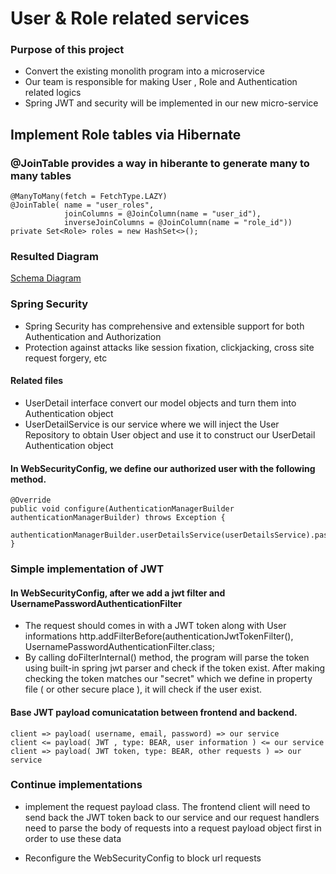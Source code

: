 # User & Role related services

### Purpose of this project

* Convert the existing monolith program into a microservice
* Our team is responsible for making User , Role and Authentication related logics
* Spring JWT and security will be implemented in our new micro-service

## Implement Role tables via Hibernate 

### @JoinTable provides a way in hiberante to generate many to many tables

	@ManyToMany(fetch = FetchType.LAZY)
	@JoinTable(	name = "user_roles", 
				joinColumns = @JoinColumn(name = "user_id"), 
				inverseJoinColumns = @JoinColumn(name = "role_id"))
	private Set<Role> roles = new HashSet<>();

### Resulted Diagram

[Schema Diagram](https://github.com/Revature-Community/UserService/doc/p3diagram.png)

### Spring Security

* Spring Security has comprehensive and extensible support for both Authentication and Authorization
* Protection against attacks like session fixation, clickjacking, cross site request forgery, etc

#### Related files

* UserDetail interface convert our model objects and turn them into Authentication object 
* UserDetailService is our service  where we will inject the User Repository to obtain User object and use it to construct our UserDetail Authentication object 

#### In WebSecurityConfig, we define our authorized user with the following method. 
    @Override
	public void configure(AuthenticationManagerBuilder authenticationManagerBuilder) throws Exception {
		authenticationManagerBuilder.userDetailsService(userDetailsService).passwordEncoder(passwordEncoder());
	}

### Simple implementation of JWT 

#### In WebSecurityConfig, after we add a jwt filter and UsernamePasswordAuthenticationFilter

* The request should comes in with a JWT token along with User informations 
    http.addFilterBefore(authenticationJwtTokenFilter(), UsernamePasswordAuthenticationFilter.class;   
* By calling doFilterInternal() method, the program will parse the token using built-in spring jwt parser and check if the token exist. After making checking the token matches our "secret" which we define in property file ( or other secure place ),  it will check if the user exist.

#### Base JWT payload comunicatation between frontend and backend.

    client => payload( username, email, password) => our service
    client <= payload( JWT , type: BEAR, user information ) <= our service
    client => payload( JWT token, type: BEAR, other requests ) => our service


### Continue implementations

* implement the request payload class. The frontend client will need to send back the JWT token back to our service and our request handlers need to parse the body of requests into a request payload object first in order to use these data

* Reconfigure the WebSecurityConfig to block url requests


 